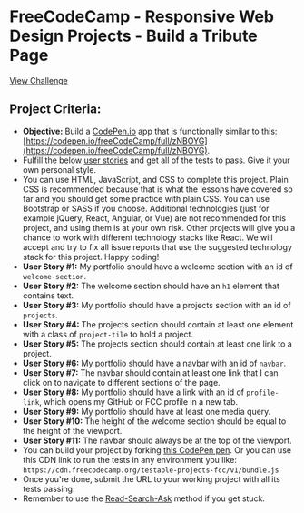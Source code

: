 # FreeCodeCamp - Responsive Web Design Projects - Build a Tribute Page
[View Challenge](https://learn.freecodecamp.org/responsive-web-design/responsive-web-design-projects/build-a-tribute-page)

## Project Criteria:
- **Objective:** Build a [CodePen.io](https://codepen.io) app that is functionally similar to this: [https://codepen.io/freeCodeCamp/full/zNBOYG](https://codepen.io/freeCodeCamp/full/zNBOYG).
- Fulfill the below [user stories](https://en.wikipedia.org/wiki/User_story) and get all of the tests to pass. Give it your own personal style.
- You can use HTML, JavaScript, and CSS to complete this project. Plain CSS is recommended because that is what the lessons have covered so far and you should get some practice with plain CSS. You can use Bootstrap or SASS if you choose. Additional technologies (just for example jQuery, React, Angular, or Vue) are not recommended for this project, and using them is at your own risk. Other projects will give you a chance to work with different technology stacks like React. We will accept and try to fix all issue reports that use the suggested technology stack for this project. Happy coding!
- **User Story #1:** My portfolio should have a welcome section with an id of `welcome-section`.
- **User Story #2:** The welcome section should have an `h1` element that contains text.
- **User Story #3:** My portfolio should have a projects section with an id of `projects`.
- **User Story #4:** The projects section should contain at least one element with a class of `project-tile` to hold a project.
- **User Story #5:** The projects section should contain at least one link to a project.
- **User Story #6:** My portfolio should have a navbar with an id of `navbar`.
- **User Story #7:** The navbar should contain at least one link that I can click on to navigate to different sections of the page.
- **User Story #8:** My portfolio should have a link with an id of `profile-link`, which opens my GitHub or FCC profile in a new tab.
- **User Story #9:** My portfolio should have at least one media query.
- **User Story #10:** The height of the welcome section should be equal to the height of the viewport.
- **User Story #11:** The navbar should always be at the top of the viewport.
- You can build your project by forking [this CodePen pen](http://codepen.io/freeCodeCamp/pen/MJjpwO). Or you can use this CDN link to run the tests in any environment you like: `https://cdn.freecodecamp.org/testable-projects-fcc/v1/bundle.js`
- Once you're done, submit the URL to your working project with all its tests passing.
- Remember to use the [Read-Search-Ask](https://forum.freecodecamp.org/t/how-to-get-help-when-you-are-stuck/19514) method if you get stuck.